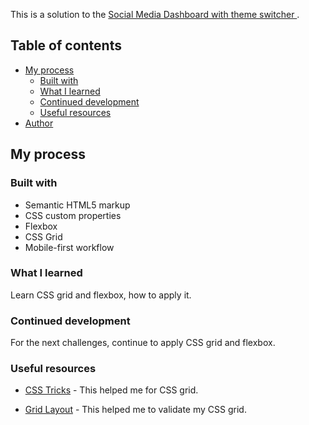 This is a solution to the [Social Media Dashboard with theme switcher ](hhttps://www.frontendmentor.io/challenges/social-media-dashboard-with-theme-switcher-6oY8ozp_H). 

## Table of contents

- [My process](#my-process)
  - [Built with](#built-with)
  - [What I learned](#what-i-learned)
  - [Continued development](#continued-development)
  - [Useful resources](#useful-resources)
- [Author](#author)


## My process

### Built with

- Semantic HTML5 markup
- CSS custom properties
- Flexbox
- CSS Grid
- Mobile-first workflow


### What I learned

Learn CSS grid and flexbox, how to apply it.


### Continued development

For the next challenges, continue to apply CSS grid and flexbox.


### Useful resources

- [CSS Tricks](https://css-tricks.com/snippets/css/complete-guide-grid/) - This helped me for CSS grid. 

- [Grid Layout](https://grid.layoutit.com/) - This helped me to validate my CSS grid. 


